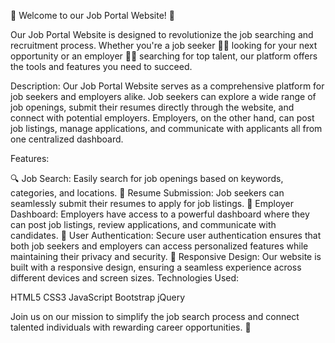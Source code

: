 🌟 Welcome to our Job Portal Website! 🌟

Our Job Portal Website is designed to revolutionize the job searching and recruitment process. Whether you're a job seeker 👩‍💼 looking for your next opportunity or an employer 👨‍💼 searching for top talent, our platform offers the tools and features you need to succeed.

Description:
Our Job Portal Website serves as a comprehensive platform for job seekers and employers alike. Job seekers can explore a wide range of job openings, submit their resumes directly through the website, and connect with potential employers. Employers, on the other hand, can post job listings, manage applications, and communicate with applicants all from one centralized dashboard.

Features:

🔍 Job Search: Easily search for job openings based on keywords, categories, and locations.
📄 Resume Submission: Job seekers can seamlessly submit their resumes to apply for job listings.
💼 Employer Dashboard: Employers have access to a powerful dashboard where they can post job listings, review applications, and communicate with candidates.
🔐 User Authentication: Secure user authentication ensures that both job seekers and employers can access personalized features while maintaining their privacy and security.
📱 Responsive Design: Our website is built with a responsive design, ensuring a seamless experience across different devices and screen sizes.
Technologies Used:

HTML5
CSS3
JavaScript
Bootstrap
jQuery

Join us on our mission to simplify the job search process and connect talented individuals with rewarding career opportunities. 🚀
